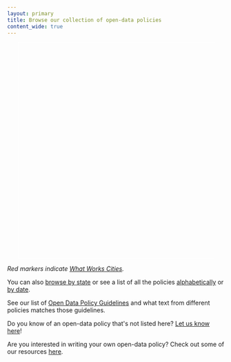 ```yaml
---
layout: primary
title: Browse our collection of open-data policies
content_wide: true
---
```


<link rel="stylesheet" type="text/css" href="//cdnjs.cloudflare.com/ajax/libs/leaflet/1.0.0/leaflet.css" />
<script src="//cdnjs.cloudflare.com/ajax/libs/leaflet/1.0.0/leaflet.js"></script>
<div style="padding:0 25px;"><div id="mapid" style="border:1px solid #fff; width:100%; height:500px;"></div></div>
<script type="text/javascript" src="../../assets/js/open-data-map.js"></script>

*Red markers indicate [What Works Cities](https://whatworkscities.bloomberg.org/cities/).*

You can also [browse by state](/browse/states/) or see a list of all the policies [alphabetically](/browse/all/) or [by date](/browse/by-date/).

See our list of [Open Data Policy Guidelines](/guidelines/) and what text from different policies matches those guidelines.

Do you know of an open-data policy that's not listed here? [Let us know here](/add-a-policy/)!

Are you interested in writing your own open-data policy? Check out some of our resources [here](http://whatworkscities.sunlightfoundation.com/#section-h2-05).
